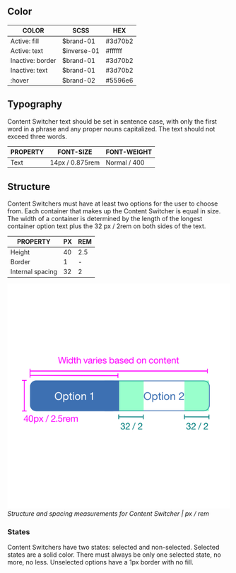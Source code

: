 ## Color
| COLOR              | SCSS | HEX |
|--------------------|------|------|
| Active: fill       | $brand-01   | #3d70b2  |
| Active: text       | $inverse-01 | #ffffff  |
| Inactive: border   | $brand-01   | #3d70b2  |
| Inactive: text     | $brand-01   | #3d70b2  |
| :hover             | $brand-02   | #5596e6  |


## Typography
Content Switcher text should be set in sentence case, with only the first word in a phrase and any proper nouns capitalized. The text should not exceed three words.

| PROPERTY   | FONT-SIZE       | FONT-WEIGHT  |
|------------|-----------------|--------------|
| Text       | 14px / 0.875rem | Normal / 400 |


## Structure
Content Switchers must have at least two options for the user to choose from. Each container that makes up the Content Switcher is equal in size. The width of a container is determined by the length of the longest container option text plus the 32 px / 2rem on both sides of the text.

| PROPERTY         | PX | REM |
|------------------|----|-----|
| Height           | 40 | 2.5 |
| Border           | 1  | -   |
| Internal spacing | 32 | 2   |

![Content switcher structure and spacing measurements](images/content-switcher-style-1.png)
_Structure and spacing measurements for Content Switcher | px / rem_

### States
Content Switchers have two states: selected and non-selected. Selected states are a solid color. There must always be only one selected state, no more, no less. Unselected options have a 1px border with no fill.
